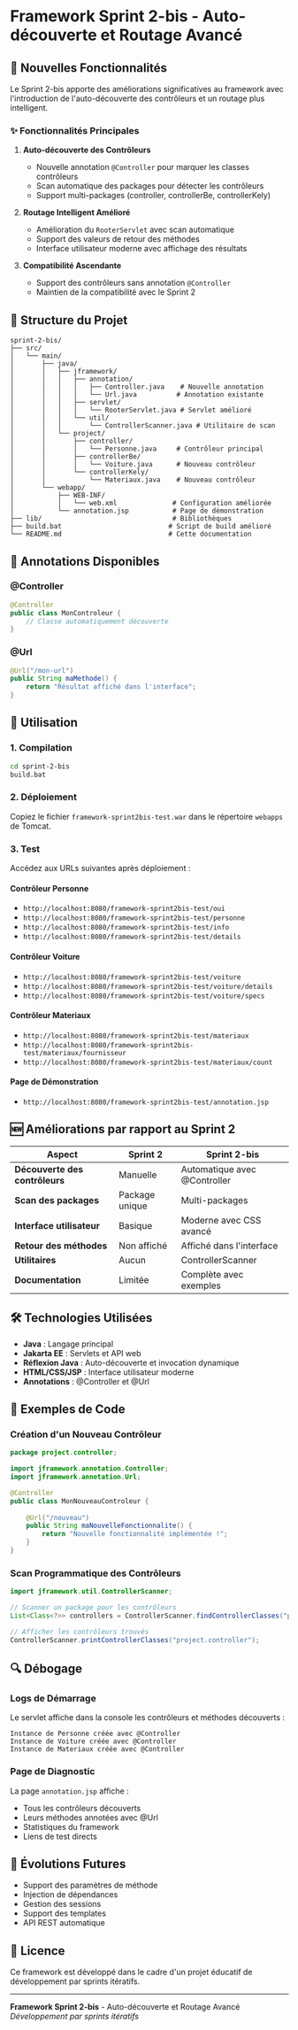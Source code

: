 # Framework Sprint 2-bis - Auto-découverte et Routage Avancé

## 🚀 Nouvelles Fonctionnalités

Le Sprint 2-bis apporte des améliorations significatives au framework avec l'introduction de l'auto-découverte des contrôleurs et un routage plus intelligent.

### ✨ Fonctionnalités Principales

1. **Auto-découverte des Contrôleurs** 
   - Nouvelle annotation `@Controller` pour marquer les classes contrôleurs
   - Scan automatique des packages pour détecter les contrôleurs
   - Support multi-packages (controller, controllerBe, controllerKely)

2. **Routage Intelligent Amélioré**
   - Amélioration du `RooterServlet` avec scan automatique
   - Support des valeurs de retour des méthodes
   - Interface utilisateur moderne avec affichage des résultats

3. **Compatibilité Ascendante**
   - Support des contrôleurs sans annotation `@Controller`
   - Maintien de la compatibilité avec le Sprint 2

## 📁 Structure du Projet

```
sprint-2-bis/
├── src/
│   └── main/
│       ├── java/
│       │   ├── jframework/
│       │   │   ├── annotation/
│       │   │   │   ├── Controller.java    # Nouvelle annotation
│       │   │   │   └── Url.java          # Annotation existante
│       │   │   ├── servlet/
│       │   │   │   └── RooterServlet.java # Servlet amélioré
│       │   │   └── util/
│       │   │       └── ControllerScanner.java # Utilitaire de scan
│       │   └── project/
│       │       ├── controller/
│       │       │   └── Personne.java     # Contrôleur principal
│       │       ├── controllerBe/
│       │       │   └── Voiture.java      # Nouveau contrôleur
│       │       └── controllerKely/
│       │           └── Materiaux.java    # Nouveau contrôleur
│       └── webapp/
│           ├── WEB-INF/
│           │   └── web.xml              # Configuration améliorée
│           └── annotation.jsp           # Page de démonstration
├── lib/                                 # Bibliothèques
├── build.bat                           # Script de build amélioré
└── README.md                           # Cette documentation
```

## 🎯 Annotations Disponibles

### @Controller
```java
@Controller
public class MonControleur {
    // Classe automatiquement découverte
}
```

### @Url
```java
@Url("/mon-url")
public String maMethode() {
    return "Résultat affiché dans l'interface";
}
```

## 🔧 Utilisation

### 1. Compilation
```bash
cd sprint-2-bis
build.bat
```

### 2. Déploiement
Copiez le fichier `framework-sprint2bis-test.war` dans le répertoire `webapps` de Tomcat.

### 3. Test
Accédez aux URLs suivantes après déploiement :

#### Contrôleur Personne
- `http://localhost:8080/framework-sprint2bis-test/oui`
- `http://localhost:8080/framework-sprint2bis-test/personne`
- `http://localhost:8080/framework-sprint2bis-test/info`
- `http://localhost:8080/framework-sprint2bis-test/details`

#### Contrôleur Voiture
- `http://localhost:8080/framework-sprint2bis-test/voiture`
- `http://localhost:8080/framework-sprint2bis-test/voiture/details`
- `http://localhost:8080/framework-sprint2bis-test/voiture/specs`

#### Contrôleur Materiaux
- `http://localhost:8080/framework-sprint2bis-test/materiaux`
- `http://localhost:8080/framework-sprint2bis-test/materiaux/fournisseur`
- `http://localhost:8080/framework-sprint2bis-test/materiaux/count`

#### Page de Démonstration
- `http://localhost:8080/framework-sprint2bis-test/annotation.jsp`

## 🆕 Améliorations par rapport au Sprint 2

| Aspect | Sprint 2 | Sprint 2-bis |
|--------|----------|--------------|
| **Découverte des contrôleurs** | Manuelle | Automatique avec @Controller |
| **Scan des packages** | Package unique | Multi-packages |
| **Interface utilisateur** | Basique | Moderne avec CSS avancé |
| **Retour des méthodes** | Non affiché | Affiché dans l'interface |
| **Utilitaires** | Aucun | ControllerScanner |
| **Documentation** | Limitée | Complète avec exemples |

## 🛠️ Technologies Utilisées

- **Java** : Langage principal
- **Jakarta EE** : Servlets et API web
- **Réflexion Java** : Auto-découverte et invocation dynamique
- **HTML/CSS/JSP** : Interface utilisateur moderne
- **Annotations** : @Controller et @Url

## 📝 Exemples de Code

### Création d'un Nouveau Contrôleur

```java
package project.controller;

import jframework.annotation.Controller;
import jframework.annotation.Url;

@Controller
public class MonNouveauControleur {
    
    @Url("/nouveau")
    public String maNouvelleFonctionnalite() {
        return "Nouvelle fonctionnalité implémentée !";
    }
}
```

### Scan Programmatique des Contrôleurs

```java
import jframework.util.ControllerScanner;

// Scanner un package pour les contrôleurs
List<Class<?>> controllers = ControllerScanner.findControllerClasses("project.controller");

// Afficher les contrôleurs trouvés
ControllerScanner.printControllerClasses("project.controller");
```

## 🔍 Débogage

### Logs de Démarrage
Le servlet affiche dans la console les contrôleurs et méthodes découverts :
```
Instance de Personne créée avec @Controller
Instance de Voiture créée avec @Controller
Instance de Materiaux créée avec @Controller
```

### Page de Diagnostic
La page `annotation.jsp` affiche :
- Tous les contrôleurs découverts
- Leurs méthodes annotées avec @Url
- Statistiques du framework
- Liens de test directs

## 🚀 Évolutions Futures

- Support des paramètres de méthode
- Injection de dépendances
- Gestion des sessions
- Support des templates
- API REST automatique

## 📄 Licence

Ce framework est développé dans le cadre d'un projet éducatif de développement par sprints itératifs.

---

**Framework Sprint 2-bis** - Auto-découverte et Routage Avancé  
*Développement par sprints itératifs*